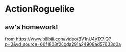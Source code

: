 # ActionRoguelike

## aw's homework!
from https://www.bilibili.com/video/BV1nU4y1X7iQ?p=3&vd_source=66f1808f20bda291a24908ad57633d0a